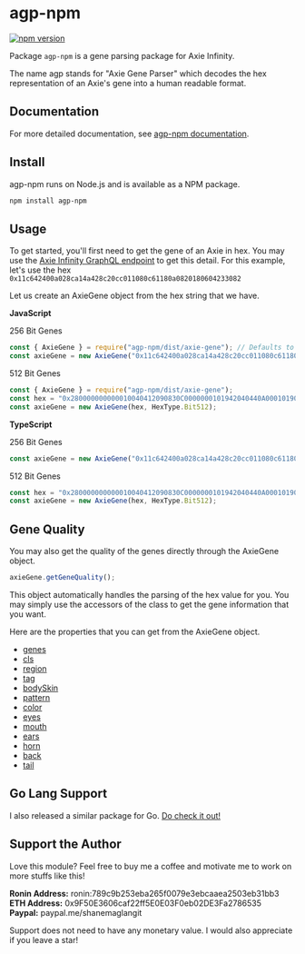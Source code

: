 # agp-npm

[![npm version](https://badge.fury.io/js/agp-npm.svg)](https://badge.fury.io/js/agp-npm)

Package `agp-npm` is a gene parsing package for Axie Infinity.

The name agp stands for "Axie Gene Parser" which decodes the hex representation of an Axie's gene into a human readable
format.

## Documentation

For more detailed documentation, see [agp-npm documentation](https://shanemaglangit.github.io/agp-npm).

## Install

agp-npm runs on Node.js and is available as a NPM package.

```sh
npm install agp-npm
```

## Usage

To get started, you'll first need to get the gene of an Axie in hex. You may use
the [Axie Infinity GraphQL endpoint](https://axie-graphql.web.app/) to get this detail. For this example, let's use the
hex `0x11c642400a028ca14a428c20cc011080c61180a0820180604233082`

Let us create an AxieGene object from the hex string that we have.

**JavaScript**

256 Bit Genes

```javascript
const { AxieGene } = require("agp-npm/dist/axie-gene"); // Defaults to HexType.Bit256
const axieGene = new AxieGene("0x11c642400a028ca14a428c20cc011080c61180a0820180604233082");
```

512 Bit Genes

```javascript
const { AxieGene } = require("agp-npm/dist/axie-gene");
const hex = "0x280000000000010040412090830C0000000101942040440A00010190284082040001018C2061000A000101801021400400010180204080060001018418404008"
const axieGene = new AxieGene(hex, HexType.Bit512);
```

**TypeScript**

256 Bit Genes

```ts
const axieGene = new AxieGene("0x11c642400a028ca14a428c20cc011080c61180a0820180604233082");
```

512 Bit Genes

```ts
const hex = "0x280000000000010040412090830C0000000101942040440A00010190284082040001018C2061000A000101801021400400010180204080060001018418404008"
const axieGene = new AxieGene(hex, HexType.Bit512);
```

## Gene Quality

You may also get the quality of the genes directly through the AxieGene object.
```ts
axieGene.getGeneQuality();
```


This object automatically handles the parsing of the hex value for you. You may simply use the accessors of the class to
get the gene information that you want.

Here are the properties that you can get from the AxieGene object.

* [genes](https://shanemaglangit.github.io/agp-npm/classes/axie_gene.AxieGene.html#genes)
* [cls](https://shanemaglangit.github.io/agp-npm/classes/axie_gene.AxieGene.html#cls)
* [region](https://shanemaglangit.github.io/agp-npm/classes/axie_gene.AxieGene.html#region)
* [tag](https://shanemaglangit.github.io/agp-npm/classes/axie_gene.AxieGene.html#tag)
* [bodySkin](https://shanemaglangit.github.io/agp-npm/classes/axie_gene.AxieGene.html#bodySkin)
* [pattern](https://shanemaglangit.github.io/agp-npm/classes/axie_gene.AxieGene.html#pattern)
* [color](https://shanemaglangit.github.io/agp-npm/classes/axie_gene.AxieGene.html#color)
* [eyes](https://shanemaglangit.github.io/agp-npm/classes/axie_gene.AxieGene.html#eyes)
* [mouth](https://shanemaglangit.github.io/agp-npm/classes/axie_gene.AxieGene.html#mouth)
* [ears](https://shanemaglangit.github.io/agp-npm/classes/axie_gene.AxieGene.html#ears)
* [horn](https://shanemaglangit.github.io/agp-npm/classes/axie_gene.AxieGene.html#horn)
* [back](https://shanemaglangit.github.io/agp-npm/classes/axie_gene.AxieGene.html#back)
* [tail](https://shanemaglangit.github.io/agp-npm/classes/axie_gene.AxieGene.html#tail)

## Go Lang Support

I also released a similar package for Go. [Do check it out!](https://github.com/ShaneMaglangit/agp)

## Support the Author

Love this module? Feel free to buy me a coffee and motivate me to work on more stuffs like this!

**Ronin Address:** ronin:789c9b253eba265f0079e3ebcaaea2503eb31bb3  
**ETH Address:** 0x9F50E3606caf22ff5E0E03F0eb02DE3Fa2786535  
**Paypal:** paypal.me/shanemaglangit

Support does not need to have any monetary value. I would also appreciate if you leave a star!
